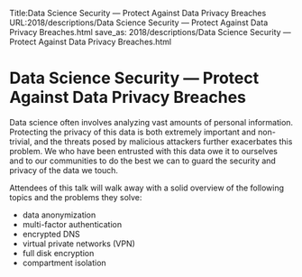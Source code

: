 Title:Data Science Security — Protect Against Data Privacy Breaches
URL:2018/descriptions/Data Science Security — Protect Against Data Privacy Breaches.html
save_as: 2018/descriptions/Data Science Security — Protect Against Data Privacy Breaches.html



# Data Science Security — Protect Against Data Privacy Breaches
Data science often involves analyzing vast amounts of personal information. Protecting the privacy of this data is both extremely important and non-trivial, and the threats posed by malicious attackers further exacerbates this problem. We who have been entrusted with this data owe it to ourselves and to our communities to do the best we can to guard the security and privacy of the data we touch.

Attendees of this talk will walk away with a solid overview of the following topics and the problems they solve:

* data anonymization
* multi-factor authentication
* encrypted DNS
* virtual private networks (VPN)
* full disk encryption
* compartment isolation